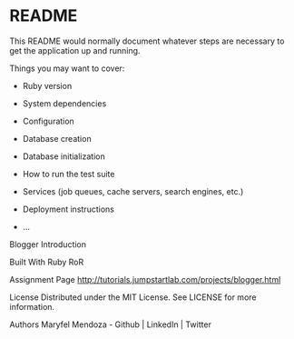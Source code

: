 # README

This README would normally document whatever steps are necessary to get the
application up and running.

Things you may want to cover:

* Ruby version

* System dependencies

* Configuration

* Database creation

* Database initialization

* How to run the test suite

* Services (job queues, cache servers, search engines, etc.)

* Deployment instructions

* ...

Blogger
Introduction


Built With
Ruby
RoR

Assignment Page
http://tutorials.jumpstartlab.com/projects/blogger.html

License
Distributed under the MIT License. See LICENSE for more information.

Authors
Maryfel Mendoza - Github | LinkedIn | Twitter